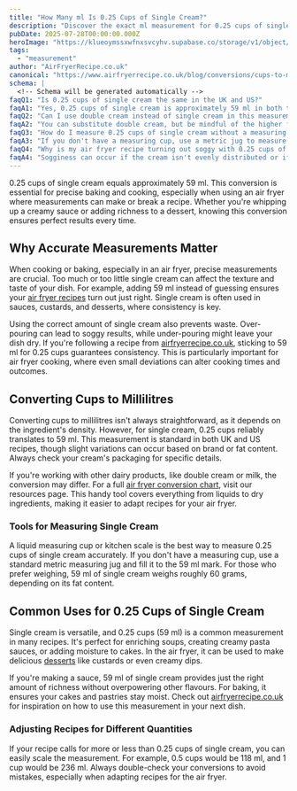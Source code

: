```yaml
---
title: "How Many ml Is 0.25 Cups of Single Cream?"
description: "Discover the exact ml measurement for 0.25 cups of single cream—perfect for air fryer recipes and baking conversions. Get precise results every time!"
pubDate: 2025-07-28T00:00:00.000Z
heroImage: "https://klueoymssxwfnxsvcyhv.supabase.co/storage/v1/object/public/Shmucket/how-many-ml-is-0-25-cups-of-single-cream.webp"
tags:
  - "measurement"
author: "AirFryerRecipe.co.uk"
canonical: "https://www.airfryerrecipe.co.uk/blog/conversions/cups-to-ml/how-many-ml-is-0-25-cups-of-single-cream"
schema: |
  <!-- Schema will be generated automatically -->
faqQ1: "Is 0.25 cups of single cream the same in the UK and US?"
faqA1: "Yes, 0.25 cups of single cream is approximately 59 ml in both the UK and US. However, single cream in the UK has a slightly higher fat content than its US counterpart, which might affect texture in some recipes. Always check the label if precision is crucial."
faqQ2: "Can I use double cream instead of single cream in this measurement?"
faqA2: "You can substitute double cream, but be mindful of the higher fat content. Use the same 59 ml measurement, but expect a richer, thicker result. For air fryer recipes, this might alter cooking times slightly, so adjust accordingly."
faqQ3: "How do I measure 0.25 cups of single cream without a measuring cup?"
faqA3: "If you don't have a measuring cup, use a metric jug to measure 59 ml directly. Alternatively, a tablespoon holds about 15 ml, so 4 tablespoons (60 ml) will give you a close approximation. For best results, invest in a set of measuring tools."
faqQ4: "Why is my air fryer recipe turning out soggy with 0.25 cups of single cream?"
faqA4: "Sogginess can occur if the cream isn't evenly distributed or if the air fryer isn't preheated. Ensure you're using exactly 59 ml and mix it well with other ingredients. Also, check your air fryer's temperature settings and avoid overcrowding the basket."
---
```

<p>0.25 cups of single cream equals approximately 59 ml. This conversion is essential for precise baking and cooking, especially when using an air fryer where measurements can make or break a recipe. Whether you're whipping up a creamy sauce or adding richness to a dessert, knowing this conversion ensures perfect results every time.</p>

<h2>Why Accurate Measurements Matter</h2>
<p>When cooking or baking, especially in an air fryer, precise measurements are crucial. Too much or too little single cream can affect the texture and taste of your dish. For example, adding 59 ml instead of guessing ensures your <a href=https://www.airfryerrecipe.co.uk/recipes>air fryer recipes</a> turn out just right. Single cream is often used in sauces, custards, and desserts, where consistency is key.</p>
<p>Using the correct amount of single cream also prevents waste. Over-pouring can lead to soggy results, while under-pouring might leave your dish dry. If you're following a recipe from <a href=https://www.airfryerrecipe.co.uk>airfryerrecipe.co.uk</a>, sticking to 59 ml for 0.25 cups guarantees consistency. This is particularly important for air fryer cooking, where even small deviations can alter cooking times and outcomes.</p>

<h2>Converting Cups to Millilitres</h2>
<p>Converting cups to millilitres isn't always straightforward, as it depends on the ingredient's density. However, for single cream, 0.25 cups reliably translates to 59 ml. This measurement is standard in both UK and US recipes, though slight variations can occur based on brand or fat content. Always check your cream's packaging for specific details.</p>
<p>If you're working with other dairy products, like double cream or milk, the conversion may differ. For a full <a href=https://www.airfryerrecipe.co.uk/air-fryer-conversion-chart>air fryer conversion chart</a>, visit our resources page. This handy tool covers everything from liquids to dry ingredients, making it easier to adapt recipes for your air fryer.</p>

<h3>Tools for Measuring Single Cream</h3>
<p>A liquid measuring cup or kitchen scale is the best way to measure 0.25 cups of single cream accurately. If you don't have a measuring cup, use a standard metric measuring jug and fill it to the 59 ml mark. For those who prefer weighing, 59 ml of single cream weighs roughly 60 grams, depending on its fat content.</p>

<h2>Common Uses for 0.25 Cups of Single Cream</h2>
<p>Single cream is versatile, and 0.25 cups (59 ml) is a common measurement in many recipes. It's perfect for enriching soups, creating creamy pasta sauces, or adding moisture to cakes. In the air fryer, it can be used to make delicious <a href=https://www.airfryerrecipe.co.uk/recipe-category/dessert>desserts</a> like custards or even creamy dips.</p>
<p>If you're making a sauce, 59 ml of single cream provides just the right amount of richness without overpowering other flavours. For baking, it ensures your cakes and pastries stay moist. Check out <a href=https://www.airfryerrecipe.co.uk>airfryerrecipe.co.uk</a> for inspiration on how to use this measurement in your next dish.</p>

<h3>Adjusting Recipes for Different Quantities</h3>
<p>If your recipe calls for more or less than 0.25 cups of single cream, you can easily scale the measurement. For example, 0.5 cups would be 118 ml, and 1 cup would be 236 ml. Always double-check your conversions to avoid mistakes, especially when adapting recipes for the air fryer.</p>

